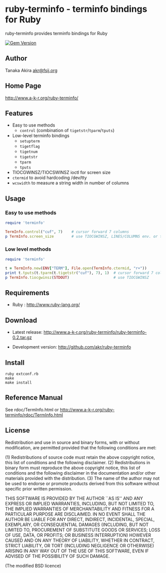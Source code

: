 # ruby-terminfo - terminfo bindings for Ruby

ruby-terminfo provides terminfo bindings for Ruby

[![Gem Version](https://badge.fury.io/rb/ruby-terminfo.svg)](https://badge.fury.io/rb/ruby-terminfo)

## Author

Tanaka Akira <akr@fsij.org>

## Home Page

http://www.a-k-r.org/ruby-terminfo/

## Features

* Easy to use methods
  * `control` (combination of `tigetstr`/`tparm`/`tputs`)
* Low-level terminfo bindings
  * `setupterm`
  * `tigetflag`
  * `tigetnum`
  * `tigetstr`
  * `tparm`
  * `tputs`
* TIOCGWINSZ/TIOCSWINSZ ioctl for screen size 
* `ctermid` to avoid hardcoding /dev/tty
* `wcswidth` to measure a string width in number of columns

## Usage

### Easy to use methods
```ruby
require 'terminfo'

TermInfo.control("cuf", 7)    # cursor forward 7 columns
p TermInfo.screen_size        # use TIOCGWINSZ, LINES/COLUMNS env. or terminfo lines#/cols#
```

### Low level methods
```ruby
require 'terminfo'

t = TermInfo.new(ENV["TERM"], File.open(TermInfo.ctermid, "r+"))
print t.tputs(t.tparm(t.tigetstr("cuf"), 7), 1)  # cursor forward 7 columns
p TermInfo.tiocgwinsz(STDOUT)                    # use TIOCGWINSZ
```

## Requirements

* Ruby : http://www.ruby-lang.org/

## Download

* Latest release: http://www.a-k-r.org/ruby-terminfo/ruby-terminfo-0.2.tar.gz

* Development version: http://github.com/akr/ruby-terminfo

## Install

```shell
ruby extconf.rb
make
make install
```

## Reference Manual

See rdoc/TermInfo.html or
http://www.a-k-r.org/ruby-terminfo/rdoc/TermInfo.html

## License


Redistribution and use in source and binary forms, with or without
modification, are permitted provided that the following conditions are met:

(1) Redistributions of source code must retain the above copyright notice, this
    list of conditions and the following disclaimer.
(2) Redistributions in binary form must reproduce the above copyright notice,
    this list of conditions and the following disclaimer in the documentation
    and/or other materials provided with the distribution.
(3) The name of the author may not be used to endorse or promote products
    derived from this software without specific prior written permission.

THIS SOFTWARE IS PROVIDED BY THE AUTHOR ``AS IS'' AND ANY EXPRESS OR IMPLIED
WARRANTIES, INCLUDING, BUT NOT LIMITED TO, THE IMPLIED WARRANTIES OF
MERCHANTABILITY AND FITNESS FOR A PARTICULAR PURPOSE ARE DISCLAIMED. IN NO
EVENT SHALL THE AUTHOR BE LIABLE FOR ANY DIRECT, INDIRECT, INCIDENTAL, SPECIAL,
EXEMPLARY, OR CONSEQUENTIAL DAMAGES (INCLUDING, BUT NOT LIMITED TO, PROCUREMENT
OF SUBSTITUTE GOODS OR SERVICES; LOSS OF USE, DATA, OR PROFITS; OR BUSINESS
INTERRUPTION) HOWEVER CAUSED AND ON ANY THEORY OF LIABILITY, WHETHER IN
CONTRACT, STRICT LIABILITY, OR TORT (INCLUDING NEGLIGENCE OR OTHERWISE) ARISING
IN ANY WAY OUT OF THE USE OF THIS SOFTWARE, EVEN IF ADVISED OF THE POSSIBILITY
OF SUCH DAMAGE.

(The modified BSD licence)
